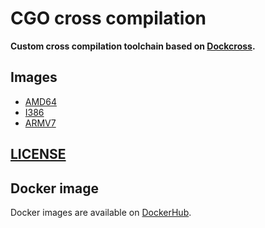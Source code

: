 # CGO cross compilation

**Custom cross compilation toolchain based on [Dockcross](https://github.com/dockcross/dockcross).**

## Images

* [AMD64](https://github.com/kuzzleio/cgo-cross/)
* [I386](https://github.com/kuzzleio/cgo-cross/tree/i386)
* [ARMV7](https://github.com/kuzzleio/cgo-cross/tree/armv7)

## [LICENSE](https://github.com/kuzzleio/cgo-cross/blob/master/LICENSE)


## Docker image

Docker images are available on [DockerHub](https://hub.docker.com/r/kuzzleio/).
